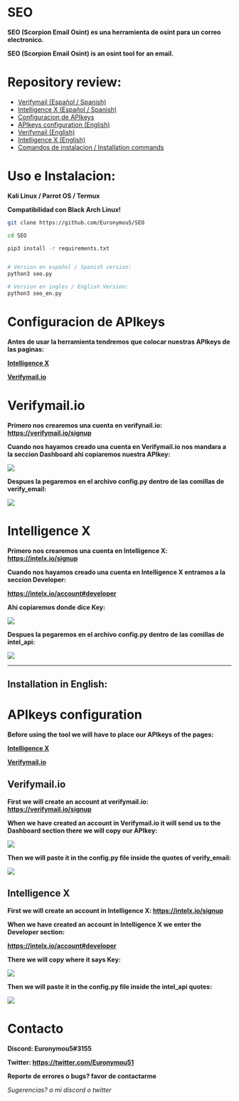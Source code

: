 # SEO
**SEO (Scorpion Email Osint) es una herramienta de osint para un correo electronico.**

**SEO (Scorpion Email Osint) is an osint tool for an email.**

# Repository review:
- [Verifymail (Español / Spanish)](https://github.com/Euronymou5/SEO#verifymailio)
- [Intelligence X (Español / Spanish)](https://github.com/Euronymou5/SEO#intelligence-x)
- [Configuracion de APIkeys](https://github.com/Euronymou5/SEO#configuracion-de-apikeys)
- [APIkeys configuration (English)](https://github.com/Euronymou5/SEO#apikeys-configuration)
- [Verifymail (English)](https://github.com/Euronymou5/SEO#verifymailio-1)
- [Intelligence X (English)](https://github.com/Euronymou5/SEO#intelligence-x-1)
- [Comandos de instalacion / Installation commands](https://github.com/Euronymou5/SEO#uso-e-instalacion)

# Uso e Instalacion:
**Kali Linux / Parrot OS / Termux**

**Compatibilidad con Black Arch Linux!**
```bash
git clone https://github.com/Euronymou5/SEO
```
```bash
cd SEO
```
```bash
pip3 install -r requirements.txt
```
```bash

# Version en español / Spanish version:
python3 seo.py

# Version en ingles / English Version:
python3 seo_en.py
```

# Configuracion de APIkeys
**Antes de usar la herramienta tendremos que colocar nuestras APIkeys de las paginas:**

**[Intelligence X](https://intelx.io/)**

**[Verifymail.io](https://verifymail.io/)**

# Verifymail.io

**Primero nos crearemos una cuenta en verifynail.io: https://verifymail.io/signup**

**Cuando nos hayamos creado una cuenta en Verifymail.io nos mandara a la seccion Dashboard ahi copiaremos nuestra APIkey:**

<img src="https://media.discordapp.net/attachments/995599976463859713/1007864227010195526/unknown.png?width=327&height=88">

**Despues la pegaremos en el archivo config.py dentro de las comillas de verify_email:**

<img src="https://media.discordapp.net/attachments/995599976463859713/1007865575176949870/unknown.png?width=227&height=43">

# Intelligence X

**Primero nos crearemos una cuenta en Intelligence X: https://intelx.io/signup**

**Cuando nos hayamos creado una cuenta en Intelligence X entramos a la seccion Developer:**

**https://intelx.io/account#developer**

**Ahi copiaremos donde dice Key:**

<img src="https://media.discordapp.net/attachments/995599976463859713/1007855445249101945/unknown.png?width=332&height=74">

**Despues la pegaremos en el archivo config.py dentro de las comillas de intel_api:**

<img src="https://media.discordapp.net/attachments/995599976463859713/1007866173272109106/unknown.png?width=206&height=41">

--------------------

## Installation in English:

# APIkeys configuration
**Before using the tool we will have to place our APIkeys of the pages:**

**[Intelligence X](https://intelx.io/)**

**[Verifymail.io](https://verifymail.io/)**

## Verifymail.io

**First we will create an account at verifymail.io: https://verifymail.io/signup**

**When we have created an account in Verifymail.io it will send us to the Dashboard section there we will copy our APIkey:**

<img src="https://media.discordapp.net/attachments/995599976463859713/1007864227010195526/unknown.png?width=327&height=88">

**Then we will paste it in the config.py file inside the quotes of verify_email:**

<img src="https://media.discordapp.net/attachments/995599976463859713/1007865575176949870/unknown.png?width=227&height=43">

## Intelligence X

**First we will create an account in Intelligence X: https://intelx.io/signup**

**When we have created an account in Intelligence X we enter the Developer section:**

**https://intelx.io/account#developer**

**There we will copy where it says Key:**

<img src="https://media.discordapp.net/attachments/995599976463859713/1007855445249101945/unknown.png?width=332&height=74">

**Then we will paste it in the config.py file inside the intel_api quotes:**

<img src="https://media.discordapp.net/attachments/995599976463859713/1007866173272109106/unknown.png?width=206&height=41">

# Contacto
**Discord: Euronymou5#3155**

**Twitter: https://twitter.com/Euronymou51**

**Reporte de errores o bugs? favor de contactarme**

*Sugerencias? a mi discord o twitter*
